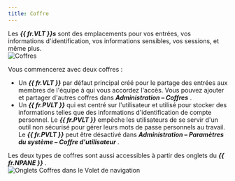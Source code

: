 ```yaml
---
title: Coffre
---
```

Les ***{{ fr.VLT }}s*** sont des emplacements pour vos entrées, vos informations d'identification, vos informations sensibles, vos sessions, et même plus.  
![Coffres](/img/fr/rdm/mac/RDMMac0006.png) 

Vous commencerez avec deux coffres :  

* Un ***{{ fr.VLT }}*** par défaut principal créé pour le partage des entrées aux membres de l'équipe à qui vous accordez l'accès. Vous pouvez ajouter et partager d'autres coffres dans ***Administration – Coffres*** . 
* Un ***{{ fr.PVLT }}*** qui est centré sur l'utilisateur et utilisé pour stocker des informations telles que des informations d'identification de compte personnel. Le ***{{ fr.PVLT }}*** empêche les utilisateurs de se servir d'un outil non sécurisé pour gérer leurs mots de passe personnels au travail. Le ***{{ fr.PVLT }}*** peut être désactivé dans ***Administration – Paramètres du système – Coffre d'utilisateur*** . 

Les deux types de coffres sont aussi accessibles à partir des onglets du ***{{ fr.NPANE }}*** .  
![Onglets Coffres dans le Volet de navigation](/img/fr/rdm/mac/RDMMac0007.png) 

